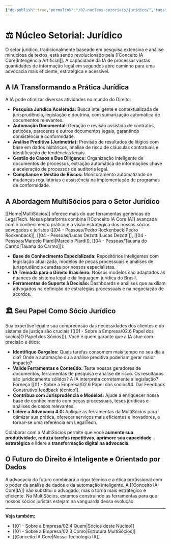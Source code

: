 ```yaml
---
{"dg-publish":true,"permalink":"/02-nucleos-setoriais/juridico/","tags":["nucleus","juridico","direito","legaltech","law","ai-applications"],"noteIcon":""}
---
```



# ⚖️ Núcleo Setorial: Jurídico

O setor jurídico, tradicionalmente baseado em pesquisa extensiva e análise minuciosa de textos, está sendo revolucionado pela [[Conceito IA Core\|Inteligência Artificial]]. A capacidade da IA de processar vastas quantidades de informação legal em segundos abre caminho para uma advocacia mais eficiente, estratégica e acessível.

## A IA Transformando a Prática Jurídica

A IA pode otimizar diversas atividades no mundo do Direito:

*   **Pesquisa Jurídica Acelerada:** Busca inteligente e contextualizada de jurisprudência, legislação e doutrina, com sumarização automática de documentos relevantes.
*   **Automação Documental:** Geração e revisão assistida de contratos, petições, pareceres e outros documentos legais, garantindo consistência e conformidade.
*   **Análise Preditiva (Jurimetria):** Previsão de resultados de litígios com base em dados históricos, análise de risco de cláusulas contratuais e identificação de tendências legais.
*   **Gestão de Casos e Due Diligence:** Organização inteligente de documentos de processos, extração automática de informações chave e aceleração de processos de auditoria legal.
*   **Compliance e Gestão de Riscos:** Monitoramento automatizado de mudanças regulatórias e assistência na implementação de programas de conformidade.

## A Abordagem MultiSócios para o Setor Jurídico

[[Home\|MultiSócios]] oferece mais do que ferramentas genéricas de LegalTech. Nossa plataforma combina [[Conceito IA Core\|IA]] avançada com o conhecimento prático e a visão estratégica dos nossos sócios advogados e juristas ([[04 - Pessoas/Pedro Rockenback\|Pedro Rockenback]], [[04 - Pessoas/Lucas Dezotti\|Lucas Dezotti]], [[04 - Pessoas/Marcelo Piardi\|Marcelo Piardi]], [[04 - Pessoas/Tauana do Carmo\|Tauana do Carmo]]):

*   **Base de Conhecimento Especializada:** Repositórios inteligentes com legislação atualizada, modelos de peças processuais e análises de jurisprudência curadas por nossos especialistas.
*   **IA Treinada para o Direito Brasileiro:** Nossos modelos são adaptados às nuances do sistema legal e da linguagem jurídica do Brasil.
*   **Ferramentas de Suporte à Decisão:** Dashboards e análises que auxiliam advogados na definição de estratégias processuais e na negociação de acordos.

## 🏛️ Seu Papel Como Sócio Jurídico

Sua expertise legal e sua compreensão das necessidades dos clientes e do sistema de justiça são cruciais ([[01 - Sobre a Empresa/02.6 Papel dos socios\|O Papel dos Sócios]]). Você é quem garante que a IA atue com precisão e ética:

*   **Identifique Gargalos:** Quais tarefas consomem mais tempo no seu dia a dia? Onde a automação ou a análise preditiva poderiam gerar maior impacto?
*   **Valide Ferramentas e Conteúdo:** Teste nossos geradores de documentos, ferramentas de pesquisa e análise de risco. Os resultados são juridicamente sólidos? A IA interpreta corretamente a legislação? Forneça [[01 - Sobre a Empresa/02.6 Papel dos socios#4. Dar Feedback Construtivo\|feedback técnico]].
*   **Contribua com Jurisprudência e Modelos:** Ajude a enriquecer nossa base de conhecimento com peças processuais, teses jurídicas e análises de casos relevantes.
*   **Lidere a Advocacia 4.0:** Aplique as ferramentas da MultiSócios para otimizar sua prática, oferecer serviços mais eficientes e inovadores, e tornar-se uma referência em LegalTech.

Colaborar com a MultiSócios permite que você **aumente sua produtividade**, **reduza tarefas repetitivas**, **aprimore sua capacidade estratégica** e lidere a **transformação digital na advocacia**.

## O Futuro do Direito é Inteligente e Orientado por Dados

A advocacia do futuro combinará o rigor técnico e a ética profissional com o poder da análise de dados e da automação inteligente. A [[Conceito IA Core\|IA]] não substitui o advogado, mas o torna mais estratégico e eficiente. Na MultiSócios, estamos construindo as ferramentas para que nossos sócios juristas estejam na vanguarda dessa evolução.

---
**Veja também:**
*   [[01 - Sobre a Empresa/02.4 Quem\|Sócios deste Núcleo]]
*   [[01 - Sobre a Empresa/02.3 Como\|Estrutura MultiSócios]]
*   [[Conceito IA Core\|Nossa Tecnologia IA]]
